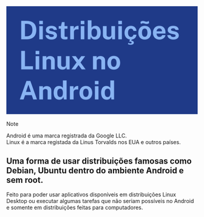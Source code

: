 <img src="/profile/thumbnail.png" widget="100%" alt="Distribuições Linux no Android">

>[!NOTE]
> Android é uma marca registrada da Google LLC. <br>
> Linux é a marca registada da Linus Torvalds nos EUA e outros países.

## Uma forma de usar distribuições famosas como Debian, Ubuntu dentro do ambiente Android e sem root.
Feito para poder usar aplicativos disponíveis em distribuições Linux Desktop ou executar algumas tarefas que não seriam possíveis no Android e somente em distribuições feitas para computadores.